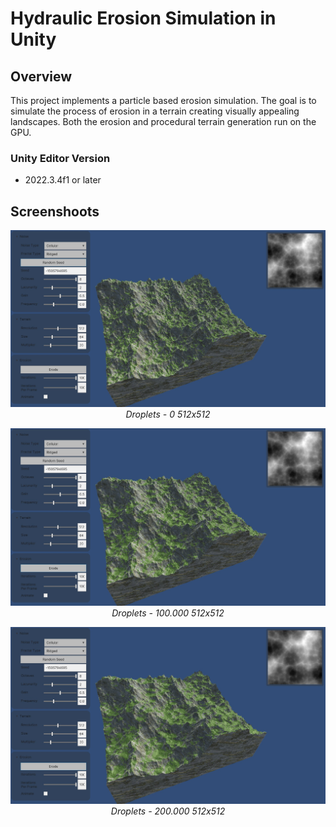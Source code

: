 # Hydraulic Erosion Simulation in Unity

## Overview

This project implements a particle based erosion simulation.
The goal is to simulate the process of erosion in a terrain creating visually appealing landscapes.
Both the erosion and procedural terrain generation run on the GPU.

### Unity Editor Version

- 2022.3.4f1 or later

## Screenshoots

<p align="center">
  <img src="Screenshots/0_Droplets_512x512.jpg" alt="Screenshot 1">
  <br>
  <em>Droplets - 0 512x512</em>
</p>

<p align="center">
  <img src="Screenshots/100K_Droplets_512x512.jpg" alt="Screenshot 2">
  <br>
  <em>Droplets - 100.000 512x512</em>
</p>

<p align="center">
  <img src="Screenshots/200K_Droplets_512x512.jpg" alt="Screenshot 2">
  <br>
  <em>Droplets - 200.000 512x512</em>
</p>
